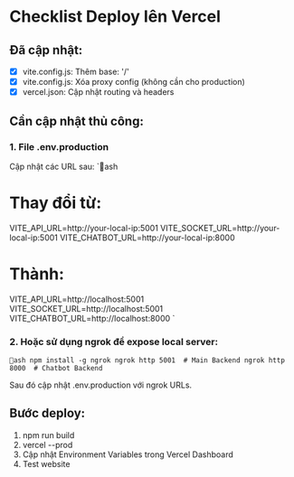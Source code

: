 # Checklist Deploy lên Vercel

##  Đã cập nhật:
- [x] vite.config.js: Thêm base: '/'
- [x] vite.config.js: Xóa proxy config (không cần cho production)
- [x] vercel.json: Cập nhật routing và headers

##  Cần cập nhật thủ công:

### 1. File .env.production
Cập nhật các URL sau:
`ash
# Thay đổi từ:
VITE_API_URL=http://your-local-ip:5001
VITE_SOCKET_URL=http://your-local-ip:5001
VITE_CHATBOT_URL=http://your-local-ip:8000

# Thành:
VITE_API_URL=http://localhost:5001
VITE_SOCKET_URL=http://localhost:5001
VITE_CHATBOT_URL=http://localhost:8000
`

### 2. Hoặc sử dụng ngrok để expose local server:
`ash
npm install -g ngrok
ngrok http 5001  # Main Backend
ngrok http 8000  # Chatbot Backend
`

Sau đó cập nhật .env.production với ngrok URLs.

##  Bước deploy:
1. npm run build
2. vercel --prod
3. Cập nhật Environment Variables trong Vercel Dashboard
4. Test website